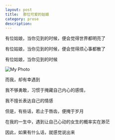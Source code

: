 ```yaml
---
layout: post
title:  那位可爱的姑娘
category: prose
description:
---
```



有位姑娘，当你见到的时候，便会觉得世界都明亮了

有位姑娘，当你见到的时候，便会觉得烦心事都散了

有位姑娘，当你见到的时候

![My Photo](http://ww2.sinaimg.cn/bmiddle/9fcdce0djw1es0mdr8yksj20c80ed751.jpg)

而我，却有幸遇到


我不够勇敢，习惯于掩藏自己内心的感情，

我不擅长表达自己的情感

但是，有些话，若止于唇齿，便掩于岁月

在我的一生中，遇到让自己心动的女生的概率实在渺茫

因此，如果有什么话，就感觉说出来






